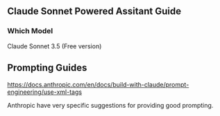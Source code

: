 ## Claude Sonnet Powered Assitant Guide

### Which Model

Claude Sonnet 3.5 (Free version)


## Prompting Guides

https://docs.anthropic.com/en/docs/build-with-claude/prompt-engineering/use-xml-tags

Anthropic have very specific suggestions for providing good prompting.